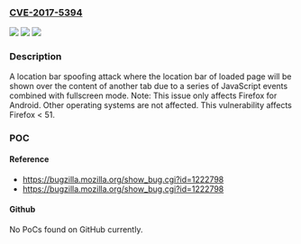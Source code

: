 ### [CVE-2017-5394](https://cve.mitre.org/cgi-bin/cvename.cgi?name=CVE-2017-5394)
![](https://img.shields.io/static/v1?label=Product&message=Firefox&color=blue)
![](https://img.shields.io/static/v1?label=Version&message=%3C%2051%20&color=brighgreen)
![](https://img.shields.io/static/v1?label=Vulnerability&message=Android%20location%20bar%20spoofing%20using%20fullscreen%20and%20JavaScript%20events&color=brighgreen)

### Description

A location bar spoofing attack where the location bar of loaded page will be shown over the content of another tab due to a series of JavaScript events combined with fullscreen mode. Note: This issue only affects Firefox for Android. Other operating systems are not affected. This vulnerability affects Firefox < 51.

### POC

#### Reference
- https://bugzilla.mozilla.org/show_bug.cgi?id=1222798
- https://bugzilla.mozilla.org/show_bug.cgi?id=1222798

#### Github
No PoCs found on GitHub currently.

